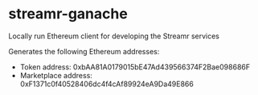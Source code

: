 # streamr-ganache
Locally run Ethereum client for developing the Streamr services

Generates the following Ethereum addresses:
* Token address: 0xbAA81A0179015bE47Ad439566374F2Bae098686F
* Marketplace address: 0xF1371c0f40528406dc4f4cAf89924eA9Da49E866
